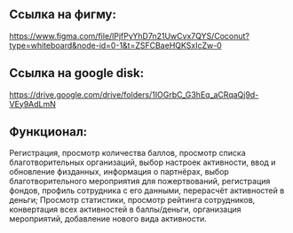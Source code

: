 ## Ссылка на фигму:
https://www.figma.com/file/lPjfPyYhD7n21UwCvx7QYS/Coconut?type=whiteboard&node-id=0-1&t=ZSFCBaeHQKSxIcZw-0

## Ссылка на google disk:
https://drive.google.com/drive/folders/1IOGrbC_G3hEq_aCRqaQj9d-VEy9AdLmN

## Функционал: 
Регистрация, просмотр количества баллов, просмотр списка благотворительных организаций, выбор настроек активности, ввод и обновление физданных, информация о партнёрах, выбор благотворительного мероприятия для пожертвований, регистрация фондов, профиль сотрудника с его данными, перерасчёт активностей в деньги;
Просмотр статистики, просмотр рейтинга сотрудников, конвертация всех активностей в баллы/деньги, организация мероприятий, добавление нового вида активности.